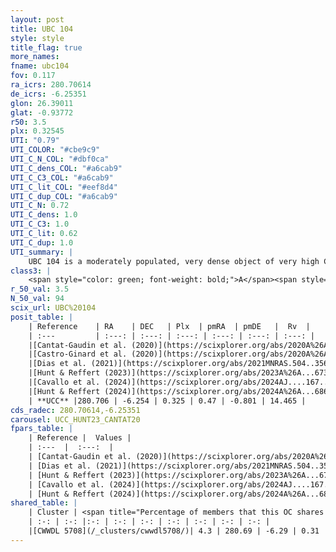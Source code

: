 ```yaml
---
layout: post
title: UBC 104
style: style
title_flag: true
more_names: 
fname: ubc104
fov: 0.117
ra_icrs: 280.70614
de_icrs: -6.25351
glon: 26.39011
glat: -0.93772
r50: 3.5
plx: 0.32545
UTI: "0.79"
UTI_COLOR: "#cbe9c9"
UTI_C_N_COL: "#dbf0ca"
UTI_C_dens_COL: "#a6cab9"
UTI_C_C3_COL: "#a6cab9"
UTI_C_lit_COL: "#eef8d4"
UTI_C_dup_COL: "#a6cab9"
UTI_C_N: 0.72
UTI_C_dens: 1.0
UTI_C_C3: 1.0
UTI_C_lit: 0.62
UTI_C_dup: 1.0
UTI_summary: |
    UBC 104 is a moderately populated, very dense object of very high C3 quality. It is moderately studied in the literature. This object shares a very small percentage of members with a later reported entry.
class3: |
    <span style="color: green; font-weight: bold;">A</span><span style="color: green; font-weight: bold;">A</span>
r_50_val: 3.5
N_50_val: 94
scix_url: UBC%20104
posit_table: |
    | Reference    | RA    | DEC   | Plx  | pmRA  | pmDE   |  Rv  |
    | :---         | :---: | :---: | :---: | :---: | :---: | :---: |
    |[Cantat-Gaudin et al. (2020)](https://scixplorer.org/abs/2020A%26A...640A...1C) | 280.692 | -6.257 | 0.295 | 0.486 | -0.809 | -- |
    |[Castro-Ginard et al. (2020)](https://scixplorer.org/abs/2020A%26A...635A..45C) | 280.69 | -6.263 | 0.289 | 0.487 | -0.8 | -- |
    |[Dias et al. (2021)](https://scixplorer.org/abs/2021MNRAS.504..356D) | 280.702 | -6.251 | 0.301 | 0.472 | -0.808 | -- |
    |[Hunt & Reffert (2023)](https://scixplorer.org/abs/2023A%26A...673A.114H) | 280.698 | -6.25 | 0.335 | 0.472 | -0.807 | -8.129 |
    |[Cavallo et al. (2024)](https://scixplorer.org/abs/2024AJ....167...12C) | 280.707 | -6.246 | 0.33 | -- | -- | -- |
    |[Hunt & Reffert (2024)](https://scixplorer.org/abs/2024A%26A...686A..42H) | 280.698 | -6.25 | 0.335 | 0.472 | -0.807 | -8.129 |
    | **UCC** |280.706 | -6.254 | 0.325 | 0.47 | -0.801 | 14.465 | 
cds_radec: 280.70614,-6.25351
carousel: UCC_HUNT23_CANTAT20
fpars_table: |
    | Reference |  Values |
    | :---  |  :---:  |
    | [Cantat-Gaudin et al. (2020)](https://scixplorer.org/abs/2020A%26A...640A...1C) | `AVNN=1.71, DMNN=12.41, AgeNN=7.81` |
    | [Dias et al. (2021)](https://scixplorer.org/abs/2021MNRAS.504..356D) | `Av=1.781, Dist=2741, logage=8.428, [Fe/H]=0.295` |
    | [Hunt & Reffert (2023)](https://scixplorer.org/abs/2023A%26A...673A.114H) | `AV50=1.647, diffAV50=1.549, MOD50=12.124, logAge50=8.392` |
    | [Cavallo et al. (2024)](https://scixplorer.org/abs/2024AJ....167...12C) | `AV50=2.58, dMod50=11.48, logAge50=8.06, [Fe/H]50=-1.02` |
    | [Hunt & Reffert (2024)](https://scixplorer.org/abs/2024A%26A...686A..42H) | `MassJ=1186.61` |
shared_table: |
    | Cluster | <span title="Percentage of members that this OC shares with the ones listed">%</span>   | RA   | DEC   | Plx   | pmRA  | pmDE  | Rv | UTI |
    | :-: | :-: |:-: | :-: | :-: | :-: | :-: | :-: | :-: |
    |[CWWDL 5708](/_clusters/cwwdl5708/)| 4.3 | 280.69 | -6.29 | 0.31 | 0.27 | -1.0 | 23.04 |0.08 |
---
```

